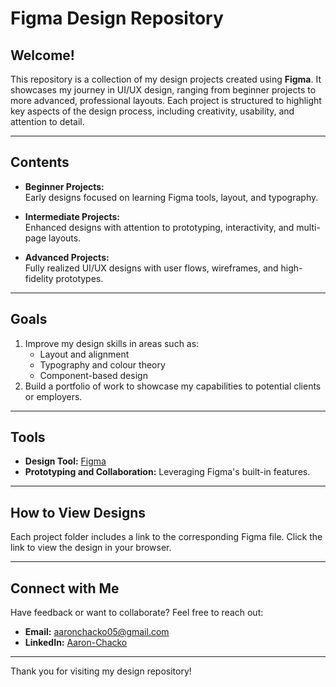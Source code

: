 # Figma Design Repository

## Welcome!
This repository is a collection of my design projects created using **Figma**. It showcases my journey in UI/UX design, ranging from beginner projects to more advanced, professional layouts. Each project is structured to highlight key aspects of the design process, including creativity, usability, and attention to detail.

---

## Contents
- **Beginner Projects:**  
  Early designs focused on learning Figma tools, layout, and typography.
  
- **Intermediate Projects:**  
  Enhanced designs with attention to prototyping, interactivity, and multi-page layouts.
  
- **Advanced Projects:**  
  Fully realized UI/UX designs with user flows, wireframes, and high-fidelity prototypes.

---

## Goals
1. Improve my design skills in areas such as:
   - Layout and alignment
   - Typography and colour theory
   - Component-based design
2. Build a portfolio of work to showcase my capabilities to potential clients or employers.

---

## Tools
- **Design Tool:** [Figma](https://www.figma.com/)
- **Prototyping and Collaboration:** Leveraging Figma's built-in features.

---

## How to View Designs
Each project folder includes a link to the corresponding Figma file. Click the link to view the design in your browser.  

---

## Connect with Me
Have feedback or want to collaborate? Feel free to reach out:  
- **Email:** [aaronchacko05@gmail.com](mailto:aaronchacko05@gmail.com)  
- **LinkedIn:** [Aaron-Chacko](www.linkedin.com/in/aaron-chacko)  

---

Thank you for visiting my design repository!

